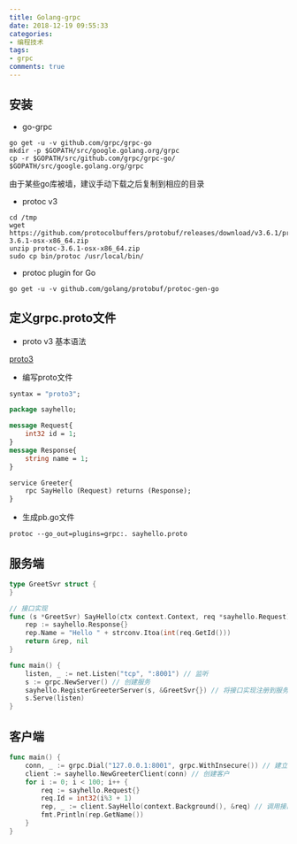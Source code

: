 ```yaml
---
title: Golang-grpc
date: 2018-12-19 09:55:33
categories:
- 编程技术
tags:
- grpc
comments: true
---
```


## 安装

* go-grpc

```shell
go get -u -v github.com/grpc/grpc-go
mkdir -p $GOPATH/src/google.golang.org/grpc
cp -r $GOPATH/src/github.com/grpc/grpc-go/ $GOPATH/src/google.golang.org/grpc
```

由于某些go库被墙，建议手动下载之后复制到相应的目录

* protoc v3

```shell
cd /tmp
wget https://github.com/protocolbuffers/protobuf/releases/download/v3.6.1/protoc-3.6.1-osx-x86_64.zip
unzip protoc-3.6.1-osx-x86_64.zip
sudo cp bin/protoc /usr/local/bin/
```

* protoc plugin for Go

```shell
go get -u -v github.com/golang/protobuf/protoc-gen-go
```

## 定义grpc.proto文件

* proto v3 基本语法

[proto3](https://developers.google.com/protocol-buffers/docs/proto3)

* 编写proto文件

```proto
syntax = "proto3";

package sayhello;

message Request{
    int32 id = 1;
}
message Response{
    string name = 1;
}

service Greeter{
    rpc SayHello (Request) returns (Response);
}
```

* 生成pb.go文件

```shell
protoc --go_out=plugins=grpc:. sayhello.proto
```

## 服务端

```Go
type GreetSvr struct {
}

// 接口实现
func (s *GreetSvr) SayHello(ctx context.Context, req *sayhello.Request) (*sayhello.Response, error) {
    rep := sayhello.Response{}
    rep.Name = "Hello " + strconv.Itoa(int(req.GetId()))
    return &rep, nil
}

func main() {
    listen, _ := net.Listen("tcp", ":8001") // 监听
    s := grpc.NewServer() // 创建服务
    sayhello.RegisterGreeterServer(s, &GreetSvr{}) // 将接口实现注册到服务中
    s.Serve(listen)
}
```

## 客户端

```Go
func main() {
    conn, _ := grpc.Dial("127.0.0.1:8001", grpc.WithInsecure()) // 建立连接
    client := sayhello.NewGreeterClient(conn) // 创建客户
    for i := 0; i < 100; i++ {
        req := sayhello.Request{}
        req.Id = int32(i%3 + 1)
        rep, _ := client.SayHello(context.Background(), &req) // 调用接口
        fmt.Println(rep.GetName())
    }
}
```
